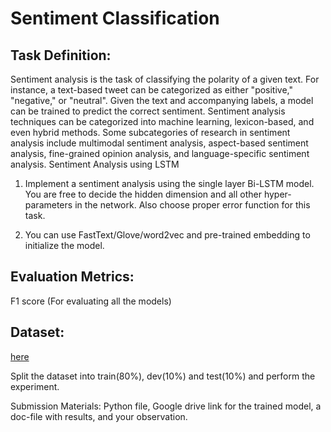 # Sentiment Classification

## Task Definition: 
Sentiment analysis is the task of classifying the polarity of a given text.
For instance, a text-based tweet can be categorized as either "positive," "negative," or
"neutral". Given the text and accompanying labels, a model can be trained to predict the
correct sentiment. Sentiment analysis techniques can be categorized into machine
learning, lexicon-based, and even hybrid methods. Some subcategories of research in
sentiment analysis include multimodal sentiment analysis, aspect-based sentiment
analysis, fine-grained opinion analysis, and language-specific sentiment analysis.
Sentiment Analysis using LSTM

1. Implement a sentiment analysis using the single layer Bi-LSTM model. You are
free to decide the hidden dimension and all other hyper-parameters in the
network. Also choose proper error function for this task.

2. You can use FastText/Glove/word2vec and pre-trained embedding to initialize
the model.

## Evaluation Metrics: 
F1 score (For evaluating all the models)
## Dataset:
[here](https://www.kaggle.com/code/lakshmi25npathi/sentiment-analysis-of-imdb-movie-reviews/data)

Split the dataset into train(80%), dev(10%) and test(10%) and perform the experiment. 

Submission Materials: Python file, Google drive link for the trained model, a doc-file
with results, and your observation.
